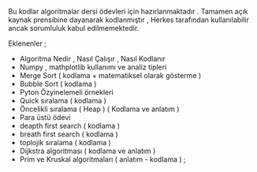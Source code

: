 Bu kodlar algoritmalar dersi ödevleri için hazırlanmaktadır . Tamamen açık kaynak prensibine dayanarak kodlanmıştır , Herkes tarafından kullanılabilir ancak sorumluluk kabul edilmemektedir. 


Eklenenler  ; 
  - Algoritma Nedir , Nasıl Çalışır , Nasıl Kodlanır 
  - Numpy , mathplotlib kullanımı ve analiz tipleri 
  - Merge Sort ( kodlama + matematiksel olarak gösterme )
  - Bubble Sort ( kodlama ) 
  - Pyton Özyinelemeli örnekleri 
  - Quick sıralama ( kodlama )
  - Öncelikli sıralama ( Heap ) ( Kodlama ve anlatım ) 
  - Para üstü ödevi
  - deapth first search ( kodlama ) 
  - breath first search ( kodlama )
  - toplojik sıralama ( kodlama )
  - Dijkstra algoritması ( kodlama ve anlatım ) 
  - Prim ve Kruskal algoritmaları ( anlatım - kodlama )
;
